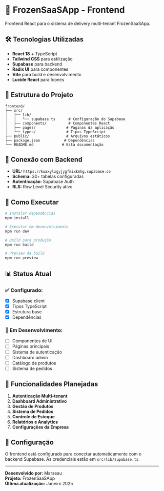 # 🚀 FrozenSaaSApp - Frontend

Frontend React para o sistema de delivery multi-tenant FrozenSaaSApp.

## 🛠️ **Tecnologias Utilizadas**

- **React 18** + TypeScript
- **Tailwind CSS** para estilização
- **Supabase** para backend
- **Radix UI** para componentes
- **Vite** para build e desenvolvimento
- **Lucide React** para ícones

## 📁 **Estrutura do Projeto**

```
frontend/
├── src/
│   ├── lib/
│   │   └── supabase.ts      # Configuração do Supabase
│   ├── components/          # Componentes React
│   ├── pages/              # Páginas da aplicação
│   └── types/              # Tipos TypeScript
├── public/                 # Arquivos estáticos
├── package.json           # Dependências
└── README.md             # Esta documentação
```

## 🔗 **Conexão com Backend**

- **URL:** `https://kuaxylxgyjygfmixkmhg.supabase.co`
- **Schema:** 30+ tabelas configuradas
- **Autenticação:** Supabase Auth
- **RLS:** Row Level Security ativo

## 🚀 **Como Executar**

```bash
# Instalar dependências
npm install

# Executar em desenvolvimento
npm run dev

# Build para produção
npm run build

# Preview da build
npm run preview
```

## 📊 **Status Atual**

### ✅ **Configurado:**
- [x] Supabase client
- [x] Tipos TypeScript
- [x] Estrutura base
- [x] Dependências

### 🔄 **Em Desenvolvimento:**
- [ ] Componentes de UI
- [ ] Páginas principais
- [ ] Sistema de autenticação
- [ ] Dashboard admin
- [ ] Catálogo de produtos
- [ ] Sistema de pedidos

## 🎯 **Funcionalidades Planejadas**

1. **Autenticação Multi-tenant**
2. **Dashboard Administrativo**
3. **Gestão de Produtos**
4. **Sistema de Pedidos**
5. **Controle de Estoque**
6. **Relatórios e Analytics**
7. **Configurações da Empresa**

## 🔧 **Configuração**

O frontend está configurado para conectar automaticamente com o backend Supabase. As credenciais estão em `src/lib/supabase.ts`.

---

**Desenvolvido por:** Marseau  
**Projeto:** FrozenSaaSApp  
**Última atualização:** Janeiro 2025 